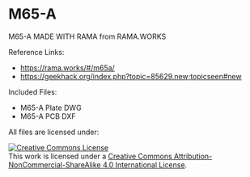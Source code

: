 # M65-A

M65-A MADE WITH RAMA from RAMA.WORKS

Reference Links:
  - https://rama.works/#/m65a/
  - https://geekhack.org/index.php?topic=85629.new;topicseen#new

Included Files:
  - M65-A Plate DWG
  - M65-A PCB DXF
 
All files are licensed under:

<a rel="license" href="http://creativecommons.org/licenses/by-nc-sa/4.0/"><img alt="Creative Commons License" style="border-width:0" src="https://i.creativecommons.org/l/by-nc-sa/4.0/88x31.png" /></a><br />This work is licensed under a <a rel="license" href="http://creativecommons.org/licenses/by-nc-sa/4.0/">Creative Commons Attribution-NonCommercial-ShareAlike 4.0 International License</a>.
